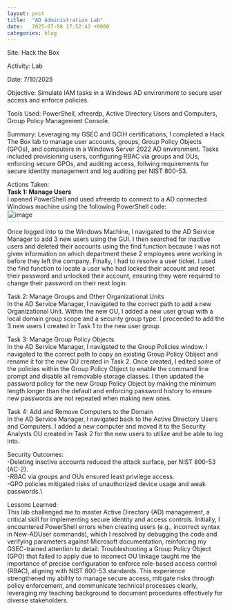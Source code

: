 ```yaml
---
layout: post
title:  "AD Administration Lab"
date:   2025-07-08 17:52:42 +0000
categories: blog
---
```


Site: Hack the Box

Activity: Lab

Date: 7/10/2025

Objective: Simulate IAM tasks in a Windows AD environment to secure user access and enforce policies.

Tools Used: PowerShell, xfreerdp, Active Directory Users and Computers, Group Policy Management Console.

Summary: Leveraging my GSEC and GCIH certifications, I completed a Hack The Box lab to manage user accounts, groups, Group Policy Objects (GPOs), and computers in a Windows Server 2022 AD environment. Tasks included provisioning users, configuring RBAC via groups and OUs, enforcing secure GPOs, and auditing access, follwing requirements for secure identity management and log auditing per NIST 800-53.

Actions Taken:\
**Task 1: Manage Users**\
  I opened PowerShell and used xfreerdp to connect to a AD connected Windows machine using the following PowerShell code: 
  <img width="1232" height="27" alt="image" src="https://github.com/user-attachments/assets/af5336fd-e439-4681-b669-099b5d6457b6" />

  Once logged into to the Windows Machine, I navigated to the AD Service Manager to add 3 new users using the GUI.  I then searched for inactive users and deleted their accounts using the find function because I was not given information on which department these 2 employees were working in before they left the company.  Finally, I had to resolve a user ticket.  I used the find function to locate a user who had locked their account and reset their password and unlocked their account, ensuring they were required to change their password on their next login.

Task 2: Manage Groups and Other Organizational Units\
  In the AD Service Manager, I navigated to the correct path to add a new Organizational Unit.  Within the new OU, I added a new user group with a local domain group scope and a security group type.  I proceeded to add the 3 new users I created in Task 1 to the new user group.  

Task 3: Manage Group Policy Objects\
  In the AD Service Manager, I navigated to the Group Policies window.  I navigated to the correct path to copy an existing Group Policy Obiject and rename it for the new OU created in Task 2.  Once created, I edited some of the policies within the Group Policy Object to enable the command line prompt and disable all removable storage classes.  I then updated the password policy for the new Group Policy Object by making the minimum length longer than the default and enforcing password history to ensure new passwords are not repeated when making new ones.  

Task 4: Add and Remove Computers to the Domain\
  In the AD Service Manager, I navigated back to the Active Directory Users and Computers.  I added a new computer and moved it to the Security Analysts OU created in Task 2 for the new users to utilize and be able to log into.  

Security Outcomes: \
-Deleting inactive accounts reduced the attack surface, per NIST 800-53 (AC-2).\
-RBAC via groups and OUs ensured least privilege access.\
-GPO policies mitigated risks of unauthorized device usage and weak passwords.\
  
Lessons Learned:\
  This lab challenged me to master Active Directory (AD) management, a critical skill for implementing secure identity and access controls. Initially, I encountered PowerShell errors when creating users (e.g., incorrect syntax in New-ADUser commands), which I resolved by debugging the code and verifying parameters against Microsoft documentation, reinforcing my GSEC-trained attention to detail. Troubleshooting a Group Policy Object (GPO) that failed to apply due to incorrect OU linkage taught me the importance of precise configuration to enforce role-based access control (RBAC), aligning with NIST 800-53 standards. This experience strengthened my ability to manage secure access, mitigate risks through policy enforcement, and communicate technical processes clearly, leveraging my teaching background to document procedures effectively for diverse stakeholders.
